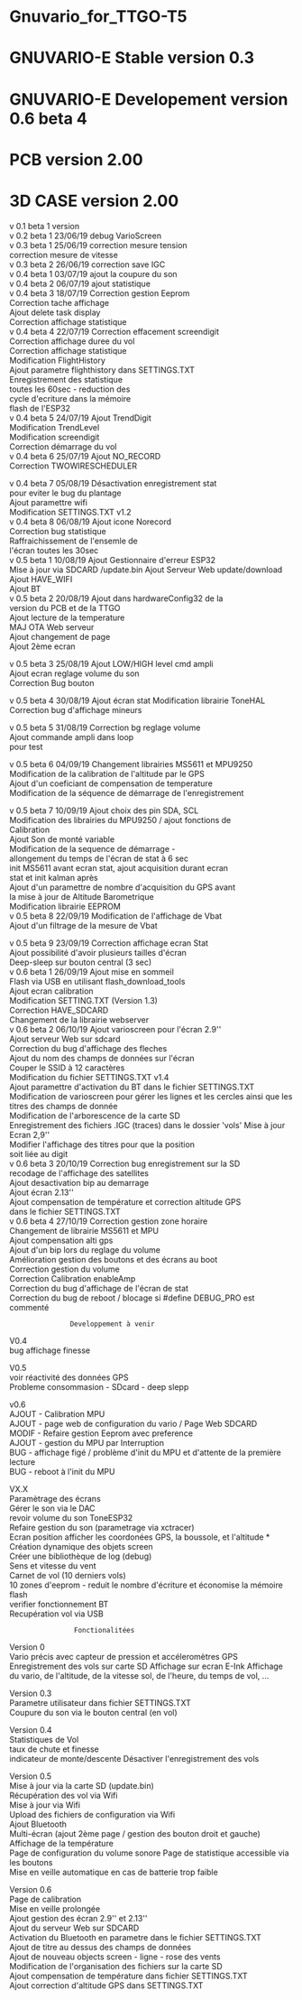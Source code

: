 # Gnuvario_for_TTGO-T5
# GNUVARIO-E     Stable version 0.3
# GNUVARIO-E     Developement version 0.6 beta 4
# PCB            version 2.00
# 3D CASE        version 2.00


 v 0.1                              beta 1 version                     
 v 0.2     beta 1      23/06/19     debug VarioScreen                        
 v 0.3     beta 1      25/06/19     correction mesure tension          
                                    correction mesure de vitesse       
 v 0.3     beta 2      26/06/19     correction save IGC                                                 
 v 0.4     beta 1      03/07/19     ajout la coupure du son            
 v 0.4     beta 2      06/07/19     ajout statistique                  
 v 0.4     beta 3      18/07/19     Correction gestion Eeprom          
                                    Correction tache affichage          
                                    Ajout delete task display          
                                    Correction affichage statistique   
 v 0.4      beta 4      22/07/19    Correction effacement screendigit                               
                                    Correction affichage duree du vol  
                                    Correction affichage statistique   
                                    Modification FlightHistory         
                                    Ajout parametre flighthistory dans 
                                    SETTINGS.TXT                       
                                    Enregistrement des statistique     
                                    toutes les 60sec - reduction des   
                                    cycle d'ecriture dans la mémoire   
                                    flash de l'ESP32                   
 v 0.4     beta 5    24/07/19       Ajout TrendDigit                   
                                    Modification TrendLevel            
                                    Modification screendigit           
                                    Correction démarrage du vol    
 v 0.4     beta 6    25/07/19       Ajout NO_RECORD                                                                                          
                                    Correction TWOWIRESCHEDULER        																		
 
 v 0.4     beta 7    05/08/19       Désactivation enregistrement stat  
                                    pour eviter le bug du plantage      
                                    Ajout paramettre wifi              
                                    Modification SETTINGS.TXT v1.2     
 v 0.4     beta 8    06/08/19       Ajout icone Norecord               
                                    Correction bug statistique         
                                    Raffraichissement de l'ensemle de  
                                    l'écran toutes les 30sec           
 v 0.5     beta 1    10/08/19       Ajout Gestionnaire d'erreur ESP32  
                                    Mise à jour via SDCARD /update.bin 
                                    Ajout Serveur Web update/download  
                                    Ajout HAVE_WIFI                    
                                    Ajout BT                           
 v 0.5     beta 2    20/08/19       Ajout dans hardwareConfig32 de la  
                                    version du PCB et de la TTGO       
                                    Ajout lecture de la temperature    
                                    MAJ OTA Web serveur                
                                    Ajout changement de page           
                                    Ajout 2ème ecran                   

 v 0.5     beta 3  25/08/19         Ajout LOW/HIGH level cmd ampli     
                                    Ajout ecran reglage volume du son  
                                    Correction Bug bouton              

 v 0.5     beta 4  30/08/19         Ajout écran stat 
                                    Modification librairie ToneHAL 
																		Correction bug d'affichage mineurs

 v 0.5     beta 5  31/08/19         Correction bg reglage volume       
                                    Ajout commande ampli dans loop     
                                    pour test                          
 
 v 0.5     beta 6  04/09/19         Changement librairies MS5611 et MPU9250                                                             
                                    Modification de la calibration de l'altitude par le GPS                  
                                    Ajout d'un coeficiant de compensation de temperature             
                                    Modification de la séquence de démarrage de l'enregistrement   
																		
 v 0.5     beta 7  10/09/19         Ajout choix des pin SDA, SCL                                                                                                       
                                    Modification des librairies du MPU9250 / ajout fonctions de                                                                                   
                                    Calibration                                                      
                                    Ajout Son de monté variable                                      
                                    Modification de la sequence de démarrage -                       
                                    allongement du temps de l'écran de stat à 6 sec                  
                                    init MS5611 avant ecran stat, ajout acquisition durant ecran     
                                    stat et init kalman après                                        
                                    Ajout d'un paramettre de nombre d'acquisition du GPS avant        
                                    la mise à jour de Altitude Barometrique                          
                                    Modification librairie EEPROM                                    
 v 0.5   beta 8  22/09/19           Modification de l'affichage de Vbat                              
                                    Ajout d'un filtrage de la mesure de Vbat      

 v 0.5   beta 9  23/09/19           Correction affichage ecran Stat                                                                      
                                    Ajout possibilité d'avoir plusieurs tailles d'écran              
                                    Deep-sleep sur bouton central (3 sec)                            
 v 0.6   beta 1  26/09/19           Ajout mise en sommeil                                                                               
                                    Flash via USB en utilisant flash_download_tools                  
                                    Ajout ecran calibration                                          
                                    Modification SETTING.TXT (Version 1.3)                           
                                    Correction HAVE_SDCARD                                           
                                    Changement de la librairie webserver                             
 v 0.6   beta 2  06/10/19           Ajout varioscreen pour l'écran 2.9''                             
                                    Ajout serveur Web sur sdcard                                     
                                    Correction du bug d'affichage des fleches                        
                                    Ajout du nom des champs de données sur l'écran                   
                                    Couper le SSID à 12 caractères                                                        
                                    Modification du fichier SETTINGS.TXT v1.4                                                                                                                            
                                    Ajout paramettre d'activation du BT dans le fichier SETTINGS.TXT 
                                    Modification de varioscreen pour gérer les lignes et les cercles 
                                    ainsi que les titres des champs de donnée                        
                                    Modification de l'arborescence de la carte SD                               
                                    Enregistrement des fichiers .IGC (traces) dans le dossier 'vols' 
                                    Mise à jour Ecran 2,9''                                          
                                    Modifier l'affichage des titres pour que la position             
                                    soit liée au digit                                               
 v 0.6   beta 3  20/10/19           Correction bug enregistrement sur la SD                          
                                    recodage de l'affichage des satellites                                  
                                    Ajout desactivation bip au demarrage                              
                                    Ajout écran 2.13''                                               
                                    Ajout compensation de température et correction altitude GPS     
                                    dans le fichier SETTINGS.TXT                                     
 v 0.6   beta 4  27/10/19           Correction gestion zone horaire                                 
                                    Changement de librairie MS5611 et MPU                            
                                    Ajout compensation alti gps                                      
                                    Ajout d'un bip lors du reglage du volume                         
                                    Amélioration gestion des boutons et des écrans au boot           
                                    Correction gestion du volume                                     
                                    Correction Calibration enableAmp                                 
                                    Correction du bug d'affichage de l'écran de stat                 
                                    Correction du bug de reboot / blocage si #define DEBUG_PRO est         
                                    commenté                                                         																		
																		
                   Developpement à venir                               
                                                                                                                                    
 V0.4                                                                                                                                          																												
 bug affichage finesse  
 
 V0.5                                                                  
 voir réactivité des données GPS                                                                     
 Probleme consommasion - SDcard - deep slepp                                                         
                                                                                                     
 v0.6                                                                                                   
 AJOUT - Calibration MPU                                                                                                              
 AJOUT - page web de configuration du vario / Page Web SDCARD                                        
 MODIF - Refaire gestion Eeprom avec preference                                                      
 AJOUT - gestion du MPU par Interruption                                                             
 BUG   - affichage figé / problème d'init du MPU et d'attente de la première lecture                 
 BUG   - reboot à l'init du MPU                                                                      
                                                                                                                                                           
 VX.X                                                                                                
 Paramètrage des écrans                                                                              
 Gérer le son via le DAC                                                                             
 revoir volume du son ToneESP32                                                                      
 Refaire gestion du son (parametrage via xctracer)                                                   
 Ecran position afficher les coordonées GPS, la boussole, et l'altitude                                                                                                     *
 Création dynamique des objets screen                                                                
 Créer une bibliothèque de log (debug)                                                               
 Sens et vitesse du vent                                                                             
 Carnet de vol (10 derniers vols)                                                                    
     10 zones d'eeprom - reduit le nombre d'écriture et économise la mémoire flash                   
 verifier fonctionnement BT                                                                          
 Recupération vol via USB                                                                                                                                                                                                                                  

                    Fonctionalitées   
		
  Version 0		
    Vario précis avec capteur de pression et accéleromètres
    GPS
    Enregistrement des vols sur carte SD
    Affichage sur ecran E-Ink
    Affichage du vario, de l'altitude, de la vitesse sol,
    de l'heure, du temps de vol, ...
                                                                       
  Version 0.3                                                                                                                               
    Parametre utilisateur dans fichier SETTINGS.TXT                    
    Coupure du son via le bouton central (en vol)                      
                                                                       
  Version 0.4                                                          
    Statistiques de Vol                                                
    taux de chute et finesse                                           
    indicateur de monte/descente 
    Désactiver l'enregistrement des vols		
                                                                       
  Version 0.5                                                            
    Mise à jour via la carte SD (update.bin)                          
    Récupération des vol via Wifi                                      
    Mise à jour via Wifi                                               
    Upload des fichiers de configuration via Wifi                      
    Ajout Bluetooth                                                    
    Multi-écran (ajout 2ème page / gestion des bouton droit et gauche) 
    Affichage de la température     
		Page de configuration du volume sonore
    Page de statistique accessible via les boutons	
    Mise en veille automatique en cas de batterie trop faible          
                                                                      
  Version 0.6                                                          
    Page de calibration                                                 
    Mise en veille prolongée                                           
    Ajout gestion des écran 2.9'' et 2.13''                            
    Ajout du serveur Web sur SDCARD                                    
    Activation du Bluetooth en parametre dans le fichier SETTINGS.TXT  
    Ajout de titre au dessus des champs de données                     
    Ajout de nouveau objects screen - ligne - rose des vents           
    Modification de l'organisation des fichiers sur la carte SD        
    Ajout compensation de température dans fichier SETTINGS.TXT        
    Ajout correction d'altitude GPS dans SETTINGS.TXT                  		